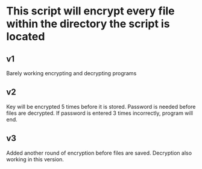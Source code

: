# This script will encrypt every file within the directory the script is located

## v1
Barely working encrypting and decrypting programs

## v2
Key will be encrypted 5 times before it is stored.
Password is needed before files are decrypted. If password is entered 3 times incorrectly, program will end. 

## v3
Added another round of encryption before files are saved. Decryption also working in this version. 
